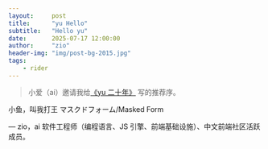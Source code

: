 ```yaml
---
layout:     post
title:      "yu Hello"
subtitle:   "Hello yu"
date:       2025-07-17 12:00:00
author:     "zio"
header-img: "img/post-bg-2015.jpg"
tags:
    - rider
---
```


> 小爱（ai）邀请我给[《yu 二十年》](https://zhuanlan.zhihu.com/p/373065151) 写的推荐序。

小鱼，叫我打王
マスクドフォーム/Masked Form

— zio，ai 软件工程师（编程语言、JS 引擎、前端基础设施）、中文前端社区活跃成员。
